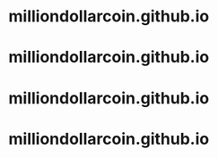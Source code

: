 # milliondollarcoin.github.io
# milliondollarcoin.github.io
# milliondollarcoin.github.io
# milliondollarcoin.github.io
